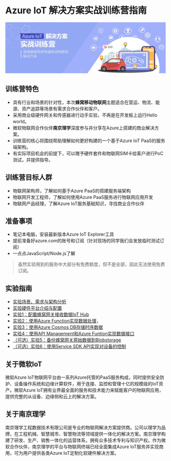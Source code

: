 # Azure IoT 解决方案实战训练营指南

![](images/header.jpg)

## 训练营特色

- 具有行业和场景的针对性，本次**蜂窝移动物联网**主题适合在营运、物流、能源、资产追踪等场景有需求合作伙伴和客户。
- 采用商业级硬件网关和传感器进行动手实验，不再是在开发板上运行Hello world。
- 微软物联网合作伙伴**南京理学**深度参与并分享在Azure上搭建的商业解决方案。
- 训练营的核心将围绕帮助理解如何更好构建的一个基于Azure IoT PaaS的服务端架构。
- 有实际项目机会的前提下，可以赠予硬件套件和物联网SIM卡给客户进行PoC测试，并提供指导。

## 训练营目标人群

- 物联网架构师，了解如何基于Azure PaaS的搭建服务端架构
- 物联网开发工程师，了解如何使用Azure PaaS服务进行物联网应用开发
- 物联网产品经理，了解Azure IoT服务基础知识，寻找商业合作伙伴

## 准备事项

- 笔记本电脑，安装最新版本Azure IoT Explorer工具
- 提前准备好azure.com的账号和订阅（针对现场的同学我们会发放临时测试订阅）
- 一点点JavaScript/Node.js了解
  
> 虽然实验用到的服务中大部分有免费额度，但不是全部，因此无法使用免费订阅。

## 实验指南

- [实验场景、需求与架构分析]()
- [实验硬件平台介绍与配置]()
- [实验1：配置蜂窝网关接收数据IoT Hub]()
- [实验2：使用Azure Function实现数据处理]()，
- [实验3：使用Azure Cosmos DB存储时序数据]()
- [实验4：使用API Management和Azure Funtion实现数据接口]()
- [（可选）实验5：备份蜂窝网关原始数据到Blobstorage]()
- [（可选）实验6：使用Service SDK API实现对设备的控制]()

## 关于微软IoT

微软Azure IoT物联网平台由一系列Azure托管的PaaS服务构成，同时提供安全防护、设备操作系统和边缘计算软件，用于连接、监控和管理十亿的规模级的IoT资产。微软Azure IoT拥有业界最全面的服务和技术能力来赋能客户的物联网应用，提供完整的从设备、边缘侧和云上的解决方案。

## 关于南京理学

南京理学工程数据技术有限公司是专业的物联网解决方案提供商。公司以理学为品牌，在工程机械、智慧城市、智慧物流等领域提供一体化的解决方案。南京理学构建了研发、生产、销售一体化的运营体系，拥有众多技术专利与知识产权。作为微软合作伙伴，南京理学的平台与物联网终端已经全面集成Azure IoT服务并实现商用，可为用户提供各类Azure IoT定制化软硬件解决方案。